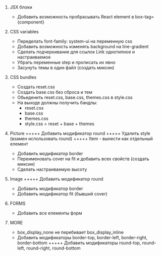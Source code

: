 1. JSX блоки
    - Добавить возможность пробрасывать React element в box-tag={component}

2. CSS variables
    - Переделать font-family: system-ui на переменную css
    - Добавить возможность изменять background на line-gradient
    - Сделать подчеркивание для ссылок Link однотипное и настраиваемое
    - Убрать переменные step и прописать их явно
    - Засунуть темы в один файл (создать миксин)

3. CSS bundles
    - Создать reset.css
    - Создать base.css без сброса и тем
    - Обьеденить reset.css, base.css, themes.css в style.css
    - На выходе должны получить бандлы:
        * reset.css
        * base.css
        * themes.css
        * style.css = reset + base + themes

4. Picture
+++++ Добавить модификатор round
+++++ Удалить style (взамен использовать round)
+++++ Item - вынести как отдельный елемент
    - Добавить модификатор border
    - Переименовать cover на fit и добавить всех свойств (создать миксин)
    - Сделать настраиваемую высоту

5. Image
+++++ Добавить модификатор round
    - Добавить модификатор border
    - Добавить модификатор fit (бывший cover)

6. FORMS
    - Добавить все елементы форм

7. MORE
    - box_display_none не перебивает box_display_inline
    - Добавить модификаторы border-top, border-left, border-right, border-bottom
+++++ Добавить модификаторы round-top, round-left, round-right, round-bottom
